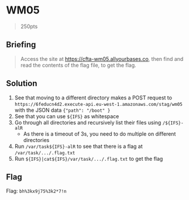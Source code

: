 # WM05
> 250pts

## Briefing
> Access the site at https://cfta-wm05.allyourbases.co, then find and read the contents of the flag file, to get the flag.

## Solution
1. See that moving to a different directory makes a POST request to `https://6feducn4d2.execute-api.eu-west-1.amazonaws.com/stag/wm05` with the JSON data `{"path": "/boot" }`
2. See that you can use `${IFS}` as whitespace
3. Go through all directories and recursively list their files using `/${IFS}-alR`
   * As there is a timeout of 3s, you need to do multiple on different directories
4. Run `/var/task${IFS}-alR`  to see that there is a flag at `/var/task/.../.flag.txt`
5. Run `${IFS}|cat${IFS}/var/task/.../.flag.txt` to get the flag

## Flag
Flag: `bh%3kx9j75%3k2*7!n`
